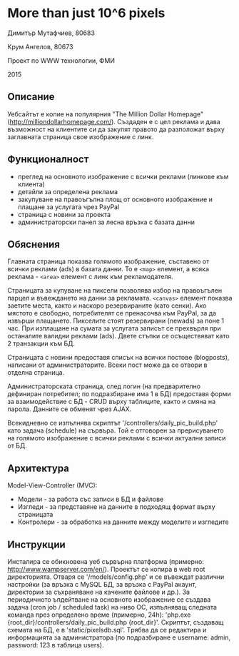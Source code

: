 # More than just 10^6 pixels

Димитър Мутафчиев, 80683

Крум Ангелов, 80673

Проект по WWW технологии, ФМИ

2015

Описание
--------
Уебсайтът е копие на популярния "The Million Dollar Homepage"(http://milliondollarhomepage.com/). Създаден е с цел реклама и дава възможност на клиентите си да закупят правото да разположат върху заглавната страница свое изображение с линк.

Функционалност
--------------
* преглед на основното изображение с всички реклами (линкове към клиента)
* детайли за определена реклама
* закупуване на правоъгълна площ от основното изображение и плащане за услугата чрез PayPal
* страница с новини за проекта
* администраторски панел за лесна връзка с базата данни

Обяснения
---------
Главната страница показва голямото изображение, съставено от всички реклами (ads) в базата данни. То е ``<map>`` елемент, а всяка реклама - ``<area>`` елемент с линк към рекламодателя.

Страницата за купуване на пиксели позволява избор на правоъгълен парцел и въвеждането на данни за рекламата. ``<canvas>`` елемент показва заетите места, както и наскоро резервираните (като сенки). Ако мястото е свободно, потребителят се пренасочва към PayPal, за да извърши плащането. Пикселите стоят резервирани (newads) за поне 1 час. При изплащане на сумата за услугата записът се прехвърля при останалите валидни реклами (ads). Двете стъпки се осъществяват като 2 транзакции към БД.

Страницата с новини предоставя списък на всички постове (blogposts), написани от администраторите. Всеки пост може да се отвори в отделна страница.

Администраторската страница, след логин (на предварително дефиниран потребител; по подразбиране има 1 в БД) предоставя форми за взаимодействие с БД - CRUD върху таблиците, както и смяна на парола. Данните се обменят чрез AJAX.

Всекидневно се изпълнява скриптът '/controllers/daily_pic_build.php' като задача (schedule) на сървъра. Той е отговорен за прерисуването на голямото изображение с всички реклами с всички актуални записи от БД.

Архитектура
-----------
Model-View-Controller (MVC):
* Модели - за работа със записи в БД и файлове
* Изгледи - за представяне на данните в подходящ формат върху страницата
* Контролери - за обработка на данните между моделите и изгледите

Инструкции
----------
Инсталира се обикновена уеб сървърна платформа (примерно: http://www.wampserver.com/en/). Проектът се копира в web root директорията. Отваря се '/models/config.php' и се въвеждат различни настройки (за връзка с MySQL БД, за връзка с PayPal акаунт, директории за съхраняване на качените файлове и др.). За периодичното ъпдейтване на основното изображение се създава задача (cron job / scheduled task) на ниво ОС, изпълняващ следната команда през определено време (примерно, 24h): 'php.exe {root_dir}/controllers/daily_pic_build.php {root_dir}'. Скриптът, създаващ схемата на БД, е в 'static/pixelsdb.sql'. Tрябва да се редактира и информацията за администратора (по подразбиране е username: admin, password: 123 в таблица users).
